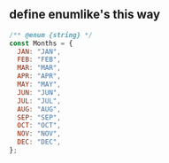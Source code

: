## define enumlike's this way

```js
/** @enum {string} */
const Months = {
  JAN: "JAN",
  FEB: "FEB",
  MAR: "MAR",
  APR: "APR",
  MAY: "MAY",
  JUN: "JUN",
  JUL: "JUL",
  AUG: "AUG",
  SEP: "SEP",
  OCT: "OCT",
  NOV: "NOV",
  DEC: "DEC",
};
```